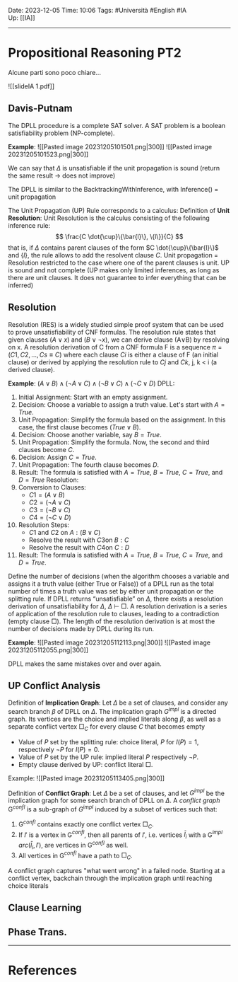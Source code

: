 Date: 2023-12-05
Time: 10:06
Tags: #Università #English #IA  
Up: [[IA]]

---
# Propositional Reasoning PT2

Alcune parti sono poco chiare...

![[slideIA 1.pdf]]

## Davis-Putnam

The DPLL procedure is a complete SAT solver. A SAT problem is a boolean satisfiability problem (NP-complete).

**Example**:
![[Pasted image 20231205101501.png|300]] ![[Pasted image 20231205101523.png|300]]

We can say that $\Delta$ is unsatisfiable if the unit propagation is sound (return the same result -> does not improve)

The DPLL is similar to the BacktrackingWithInference, with Inference() = unit propagation

The Unit Propagation (UP) Rule corresponds to a calculus:
Definition of **Unit Resolution**:
Unit Resolution is the calculus consisting of the following inference rule:
$$
\frac{C \dot{\cup}\{\bar{l}\}, \{l\}}{C}
$$
that is, if $\Delta$ contains parent clauses of the form $C \dot{\cup}\{\bar{l}\}$ and $\{l\}$, the rule allows to add the resolvent clause $C$.
Unit propagation = Resolution restricted to the case where one of the parent clauses is unit.
UP is sound and not complete (UP makes only limited inferences, as long as there are unit clauses. It does not guarantee to infer everything that can be inferred)

## Resolution

Resolution (RES) is a widely studied simple proof system that can be used to prove unsatisfiability of CNF formulas. The resolution rule states that given clauses $(A ∨ x)$ and $(B ∨ ¬x)$, we can derive clause (A∨B) by resolving on x. A resolution derivation of C from a CNF formula F is a sequence $\pi = (C1, C2, \dots , Cs \equiv C)$ where each clause $Ci$ is either a clause of F (an initial clause) or derived by applying the resolution rule to $Cj$ and $Ck$, j, k < i (a derived clause).

**Example**:
$(A∨B)∧(¬A∨C)∧(¬B∨C)∧(¬C∨D)$
DPLL:
1. Initial Assignment: Start with an empty assignment.
2. Decision: Choose a variable to assign a truth value. Let's start with $A=True$.
3. Unit Propagation: Simplify the formula based on the assignment. In this case, the first clause becomes $(True∨B)$.
4. Decision: Choose another variable, say $B=True$.
5. Unit Propagation: Simplify the formula. Now, the second and third clauses become $C$.
6. Decision: Assign $C=True$.
7. Unit Propagation: The fourth clause becomes $D$.
8. Result: The formula is satisfied with $A=True$, $B=True$, $C=True$, and $D=True$
Resolution:
1. Conversion to Clauses:
    - $C1​=(A∨B)$
    - $C2​=(¬A∨C)$
    - $C3​=(¬B∨C)$
    - $C4​=(¬C∨D)$
2. Resolution Steps:
    - $C1$​ and $C2$​ on $A: (B∨C)$
    - Resolve the result with $C3$​ on $B: C$
    - Resolve the result with $C4​$ on $C: D$
3. Result: The formula is satisfied with $A=True$, $B=True$, $C=True$, and $D=True$.

Define the number of decisions (when the algorithm chooses a variable and assigns it a truth value (either True or False)) of a DPLL run as the total number of times a truth value was set by either unit propagation or the splitting rule. 
If DPLL returns “unsatisfiable” on $\Delta$, there exists a resolution derivation of unsatisfiability for $\Delta$, $\Delta$ $\vdash$ $\Box$. A resolution derivation is a series of application of the resolution rule to clauses, leading to a contradiction (empty clause $\Box$). The length of the resolution derivation is at most the number of decisions made by DPLL during its run.

**Example**:
![[Pasted image 20231205112113.png|300]] 
![[Pasted image 20231205112055.png|300]]

DPLL makes the same mistakes over and over again.

## UP Conflict Analysis

Definition of **Implication Graph**:
Let $\Delta$ be a set of clauses, and consider any search branch $\beta$ of DPLL on $\Delta$. The implication graph $G^{impl}$ is a directed graph. Its vertices are the choice and implied literals along $\beta$, as well as a separate conflict vertex $\Box_C$ for every clause $C$ that becomes empty

- Value of $P$ set by the splitting rule: choice literal, $P$ for $I(P) = 1$, respectively $¬P$ for $I(P) = 0$. 
- Value of $P$ set by the UP rule: implied literal $P$ respectively $¬P$. 
- Empty clause derived by UP: conflict literal $\Box$.

Example:
![[Pasted image 20231205113405.png|300]] 

Definition of **Conflict Graph**:
Let $\Delta$ be a set of clauses, and let $G^{impl}$ be the implication graph for some search branch of DPLL on $\Delta$. A *conflict graph* G$^{confl}$ is a sub-graph of $G^{impl}$ induced by a subset of vertices such that: 
1. G$^{confl}$ contains exactly one conflict vertex $\Box_C$.
2. If $l'$ is a vertex in G$^{confl}$, then all parents of $l'$, i.e. vertices $\bar{l}_i$ with a G$^{impl}$ $arc (\bar{l}_i , l' )$, are vertices in G$^{confl}$ as well. 
3. All vertices in G$^{confl}$ have a path to $\Box_C$.

A conflict graph captures "what went wrong" in a failed node. Starting at a conflict vertex, backchain through the implication graph until reaching choice literals


## Clause Learning



## Phase Trans.



---
# References
